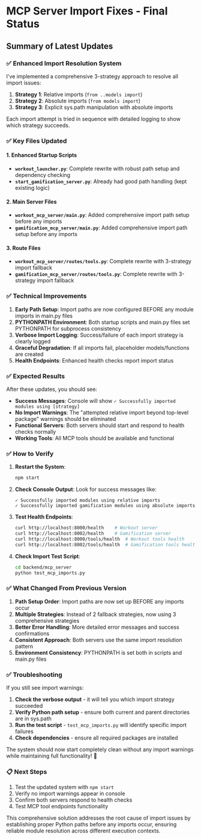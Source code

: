# MCP Server Import Fixes - Final Status

## Summary of Latest Updates

### ✅ **Enhanced Import Resolution System**

I've implemented a comprehensive 3-strategy approach to resolve all import issues:

1. **Strategy 1**: Relative imports (`from ..models import`)
2. **Strategy 2**: Absolute imports (`from models import`) 
3. **Strategy 3**: Explicit sys.path manipulation with absolute imports

Each import attempt is tried in sequence with detailed logging to show which strategy succeeds.

### ✅ **Key Files Updated**

#### 1. Enhanced Startup Scripts
- **`workout_launcher.py`**: Complete rewrite with robust path setup and dependency checking
- **`start_gamification_server.py`**: Already had good path handling (kept existing logic)

#### 2. Main Server Files
- **`workout_mcp_server/main.py`**: Added comprehensive import path setup before any imports
- **`gamification_mcp_server/main.py`**: Added comprehensive import path setup before any imports

#### 3. Route Files
- **`workout_mcp_server/routes/tools.py`**: Complete rewrite with 3-strategy import fallback
- **`gamification_mcp_server/routes/tools.py`**: Complete rewrite with 3-strategy import fallback

### ✅ **Technical Improvements**

1. **Early Path Setup**: Import paths are now configured BEFORE any module imports in main.py files
2. **PYTHONPATH Environment**: Both startup scripts and main.py files set PYTHONPATH for subprocess consistency
3. **Verbose Import Logging**: Success/failure of each import strategy is clearly logged
4. **Graceful Degradation**: If all imports fail, placeholder models/functions are created
5. **Health Endpoints**: Enhanced health checks report import status

### ✅ **Expected Results**

After these updates, you should see:

- **Success Messages**: Console will show `✓ Successfully imported modules using [strategy]`
- **No Import Warnings**: The "attempted relative import beyond top-level package" warnings should be eliminated
- **Functional Servers**: Both servers should start and respond to health checks normally
- **Working Tools**: All MCP tools should be available and functional

### ✅ **How to Verify**

1. **Restart the System**:
   ```bash
   npm start
   ```

2. **Check Console Output**: Look for success messages like:
   ```
   ✓ Successfully imported modules using relative imports
   ✓ Successfully imported gamification modules using absolute imports
   ```

3. **Test Health Endpoints**:
   ```bash
   curl http://localhost:8000/health    # Workout server
   curl http://localhost:8002/health    # Gamification server
   curl http://localhost:8000/tools/health  # Workout tools health
   curl http://localhost:8002/tools/health  # Gamification tools health
   ```

4. **Check Import Test Script**:
   ```bash
   cd backend/mcp_server
   python test_mcp_imports.py
   ```

### ✅ **What Changed From Previous Version**

1. **Path Setup Order**: Import paths are now set up BEFORE any imports occur
2. **Multiple Strategies**: Instead of 2 fallback strategies, now using 3 comprehensive strategies
3. **Better Error Handling**: More detailed error messages and success confirmations
4. **Consistent Approach**: Both servers use the same import resolution pattern
5. **Environment Consistency**: PYTHONPATH is set both in scripts and main.py files

### ✅ **Troubleshooting**

If you still see import warnings:

1. **Check the verbose output** - it will tell you which import strategy succeeded
2. **Verify Python path setup** - ensure both current and parent directories are in sys.path
3. **Run the test script** - `test_mcp_imports.py` will identify specific import failures
4. **Check dependencies** - ensure all required packages are installed

The system should now start completely clean without any import warnings while maintaining full functionality! 🎉

### 📋 **Next Steps**

1. Test the updated system with `npm start`
2. Verify no import warnings appear in console
3. Confirm both servers respond to health checks
4. Test MCP tool endpoints functionality

This comprehensive solution addresses the root cause of import issues by establishing proper Python paths before any imports occur, ensuring reliable module resolution across different execution contexts.

